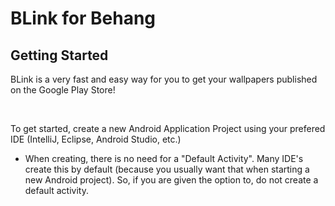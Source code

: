 <h1>BLink for Behang</h1>
<h2>Getting Started</h2>
<p>BLink is a very fast and easy way for you to get your wallpapers published on the Google Play Store!</p><br>
<p>To get started, create a new Android Application Project using your prefered IDE (IntelliJ, Eclipse, Android Studio, etc.)</p>
<ul>
    <li><p>When creating, there is no need for a "Default Activity". Many IDE's create this by default (because you usually want that when starting a new Android project). So, if you are given the option to, do not create a default activity.</p></li>
</ul>